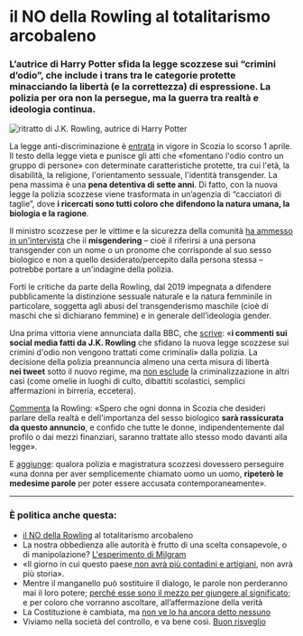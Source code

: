 # il NO della Rowling al totalitarismo arcobaleno

### L’autrice di Harry Potter sfida la legge scozzese sui “crimini d’odio”, che include i trans tra le categorie protette minacciando la libertà (e la correttezza) di espressione. La polizia per ora non la persegue, ma la guerra tra realtà e ideologia continua.

![ritratto di J.K. Rowling, autrice di Harry Potter](rowling.jpeg)

La legge anti-discriminazione è [entrata](https://www.gov.scot/policies/crime-prevention-and-reduction/hate-crime/) in vigore in Scozia lo scorso 1 aprile. Il testo della legge vieta e punisce gli atti che «fomentano l'odio contro un gruppo di persone» con determinate caratteristiche protette, tra cui l'età, la disabilità, la religione, l'orientamento sessuale, l'identità transgender. La pena massima è una **pena detentiva di sette anni**.
Di fatto, con la nuova legge la polizia scozzese viene trasformata in un’agenzia di “cacciatori di taglie”, dove **i ricercati sono tutti coloro che difendono la natura umana, la biologia e la ragione**.

Il ministro scozzese per le vittime e la sicurezza della comunità [ha ammesso in un'intervista](https://www.thenational.scot/news/national/24223360.online-misgendering-could-investigated-scotland-new-hate-crime-law/?utm_source=substack&utm_medium=email) che il **misgendering** – cioè il riferirsi a una persona transgender con un nome o un pronome che corrisponde al suo sesso biologico e non a quello desiderato/percepito dalla persona stessa – potrebbe portare a un'indagine della polizia.

Forti le critiche da parte della Rowling, dal 2019 impegnata a difendere pubblicamente la distinzione sessuale naturale e la natura femminile in particolare, soggetta agli abusi del transgenderismo maschile (cioè di maschi che si dichiarano femmine) e in generale dell’ideologia gender.

Una prima vittoria viene annunciata dalla BBC, che [scrive](https://www.bbc.com/news/uk-scotland-68712471): «**i commenti sui social media fatti da J.K. Rowling** che sfidano la nuova legge scozzese sui crimini d'odio non vengono trattati come criminali» dalla polizia.
La decisione della polizia preannuncia almeno una certa misura di libertà **nei tweet** sotto il nuovo regime, ma [non esclude](https://www.dailymail.co.uk/news/article-13266931/What-hate-crime-Scottish-police-say-JK-Rowlings-online-posts-not-criminal-offence-is.html) la criminalizzazione in altri casi (come omelie in luoghi di culto, dibattiti scolastici, semplici affermazioni in birreria, eccetera).

[Commenta](https://twitter.com/jk_rowling/status/1775187763995824350) la Rowling: «Spero che ogni donna in Scozia che desideri parlare della realtà e dell'importanza del sesso biologico **sarà rassicurata da questo annuncio**, e confido che tutte le donne, indipendentemente dal profilo o dai mezzi finanziari, saranno trattate allo stesso modo davanti alla legge».

E [aggiunge](https://twitter.com/jk_rowling/status/1775190408110264673): qualora polizia e magistratura scozzesi dovessero perseguire «una donna per aver semplicemente chiamato uomo un uomo, **ripeterò le medesime parole** per poter essere accusata contemporaneamente».

---

### È politica anche questa:
- [il NO della Rowling](/articles/2024-04-04-rowling-guerra-al-totalitarismo-arcobaleno.html) al totalitarismo arcobaleno
- La nostra obbedienza alle autorità è frutto di una scelta consapevole, o di manipolazione? [L'esperimento di Milgram](/articles/2024-03-07-milgram.html)
- «Il giorno in cui questo paese[ non avrà più contadini e artigiani](/articles/2024-03-06-protesta-agricoltori.html), non avrà più storia».
- Mentre il manganello può sostituire il dialogo, le parole non perderanno mai il loro potere; [perché esse sono il mezzo per giungere al significato](/articles/2023-12-13-una-profezia.html); e per coloro che vorranno ascoltare, all’affermazione della verità
- La Costituzione è cambiata, ma [non ve lo ha ancora detto nessuno](/articles/2022-02-24-modifica-silenziosa-alla-costituzione.html)
- Viviamo nella società del controllo, e va bene così. [Buon risveglio](/articles/2024-02-08-matrix.html)